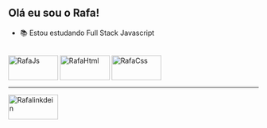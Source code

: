 ## Olá eu sou o Rafa!

- 📚 Estou estudando Full Stack Javascript

<div style="display: inline_bloclk"><br>
  <img align="center" alt="RafaJs" height="50" width="100" src=https://cdn.jsdelivr.net/gh/devicons/devicon/icons/javascript/javascript-original.svg>
  <img align="center" alt="RafaHtml" height="50" width="100" src=https://cdn.jsdelivr.net/gh/devicons/devicon/icons/html5/html5-original-wordmark.svg>
  <img align="center" alt="RafaCss" height="50" width="100" src=https://cdn.jsdelivr.net/gh/devicons/devicon/icons/css3/css3-original-wordmark.svg>
</div)
<hr/><hr/>
<div>
  <a href="https://www.linkedin.com/in/rafaelbayma/" a/><img align="center" alt="Rafalinkdein" height="50" width="100" src="https://cdn.jsdelivr.net/gh/devicons/devicon/icons/linkedin/linkedin-original.svg"/>

